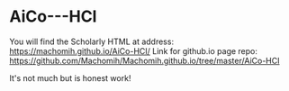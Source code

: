 # AiCo---HCI

You will find the Scholarly HTML at address: https://machomih.github.io/AiCo-HCI/
Link for github.io page repo: https://github.com/Machomih/Machomih.github.io/tree/master/AiCo-HCI

It's not much but is honest work!
